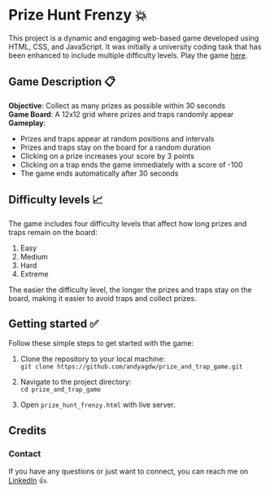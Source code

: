 # Prize Hunt Frenzy 💥

This project is a dynamic and engaging web-based game developed using HTML, CSS, and JavaScript.
It was initially a university coding task that has been enhanced to include multiple difficulty levels. Play the game [here](https://prize-hunt-frenzy.netlify.app/).

## Game Description 📋

**Objective**: Collect as many prizes as possible within 30 seconds <br>
**Game Board**: A 12x12 grid where prizes and traps randomly appear <br>
**Gameplay**:
* Prizes and traps appear at random positions and intervals
* Prizes and traps stay on the board for a random duration
* Clicking on a prize increases your score by 3 points
* Clicking on a trap ends the game immediately with a score of -100
* The game ends automatically after 30 seconds

## Difficulty levels 📈

The game includes four difficulty levels that affect how long prizes and traps remain on the board:

1. Easy
2. Medium
3. Hard
4. Extreme

The easier the difficulty level, the longer the prizes and traps stay on the board, making it easier to avoid
traps and collect prizes.

## Getting started ✅

Follow these simple steps to get started with the game:

1. Clone the repository to your local machine: <br>
   `git clone https://github.com/andyagdw/prize_and_trap_game.git`

2. Navigate to the project directory: <br>
   `cd prize_and_trap_game`

3. Open `prize_hunt_frenzy.html` with live server.

## Credits
### Contact

If you have any questions or just want to connect, you can reach me on
[LinkedIn](https://www.linkedin.com/in/andyagyeidwumah/) 👍.
